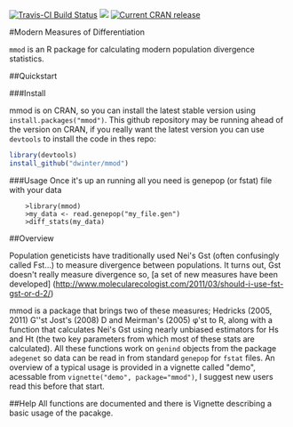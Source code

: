 [![Travis-CI Build
Status](https://travis-ci.org/dwinter/mmod.png?branch=master)](https://travis-ci.org/dwinter/mmod) 
[![](http://cranlogs.r-pkg.org/badges/mmod)](http://cran.rstudio.com/web/packages/mmod/index.html) [![Current CRAN release](https://zenodo.org/badge/doi/10.5281/zenodo.19961.svg)](http://dx.doi.org/10.5281/zenodo.19961)


#Modern Measures of Differentiation

`mmod` is an R package for calculating modern population divergence statistics. 

##Quickstart

###Install

mmod is on CRAN, so you can install the latest stable version using 
`install.packages("mmod")`. This github repository may be running ahead of 
the version on CRAN, if you really want the latest version you can use
`devtools`
to install the code in thes repo:

```r
library(devtools)
install_github("dwinter/mmod")
```

###Usage
Once it's up an running all you need is genepop (or fstat) file with your data

        >library(mmod)
        >my_data <- read.genepop("my_file.gen")
        >diff_stats(my_data)
   
##Overview

Population geneticists have traditionally used Nei's Gst (often confusingly 
called Fst...) to measure divergence between populations. It turns out, Gst 
doesn't really measure divergence so, [a set of new measures have been developed]
(http://www.molecularecologist.com/2011/03/should-i-use-fst-gst-or-d-2/)
  
mmod is a package that brings two of these measures; Hedricks (2005, 2011) G''st 
 Jost's (2008) D and Meirman's (2005) φ'st to R, along with a function that 
 calculates Nei's Gst using nearly unbiased estimators for Hs and Ht  (the two 
 key parameters from which most of these stats are calculated). All these 
 functions work on `genind` objects from the package `adegenet` so data can be 
 read in from standard `genepop` for `fstat` files. An overview of a typical 
 usage is provided in a vignette called "demo", acessable from 
 `vignette("demo", package="mmod")`, I suggest new users read this before that 
 start. 

##Help
All functions are documented and there is Vignette describing a basic usage of
the pacakge.




